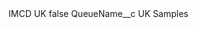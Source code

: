 <?xml version="1.0" encoding="UTF-8"?>
<CustomMetadata xmlns="http://soap.sforce.com/2006/04/metadata" xmlns:xsi="http://www.w3.org/2001/XMLSchema-instance" xmlns:xsd="http://www.w3.org/2001/XMLSchema">
    <label>IMCD UK</label>
    <protected>false</protected>
    <values>
        <field>QueueName__c</field>
        <value xsi:type="xsd:string">UK Samples</value>
    </values>
</CustomMetadata>
